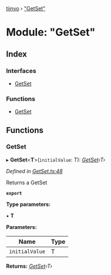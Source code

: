 [tiinvo](../README.md) › ["GetSet"](_getset_.md)

# Module: "GetSet"

## Index

### Interfaces

* [GetSet](../interfaces/_getset_.getset.md)

### Functions

* [GetSet](_getset_.md#getset)

## Functions

###  GetSet

▸ **GetSet**<**T**>(`initialValue`: T): *[GetSet](../interfaces/_getset_.getset.md)‹T›*

*Defined in [GetSet.ts:48](https://github.com/OctoD/tiinvo/blob/6df333b/src/GetSet.ts#L48)*

Returns a GetSet

**`export`** 

**Type parameters:**

▪ **T**

**Parameters:**

Name | Type |
------ | ------ |
`initialValue` | T |

**Returns:** *[GetSet](../interfaces/_getset_.getset.md)‹T›*
